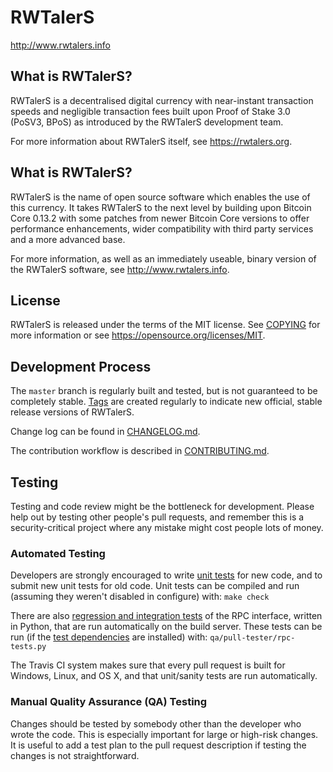 RWTalerS
=====================================

http://www.rwtalers.info

What is RWTalerS?
----------------

RWTalerS is a decentralised digital currency with near-instant transaction speeds and negligible transaction fees built upon Proof of Stake 3.0 (PoSV3, BPoS) as
introduced by the RWTalerS development team.

For more information about RWTalerS itself, see https://rwtalers.org.

What is RWTalerS?
----------------

RWTalerS is the name of open source software which enables the use of this currency. It takes RWTalerS to the next level by building upon
Bitcoin Core 0.13.2 with some patches from newer Bitcoin Core versions to offer performance enhancements, wider compatibility with third party services and a more advanced base.

For more information, as well as an immediately useable, binary version of the RWTalerS software, see http://www.rwtalers.info.

License
-------

RWTalerS is released under the terms of the MIT license. See [COPYING](COPYING) for more
information or see https://opensource.org/licenses/MIT.

Development Process
-------------------

The `master` branch is regularly built and tested, but is not guaranteed to be
completely stable. [Tags](https://github.com/RWTalerS/RWTalerS/tags) are created
regularly to indicate new official, stable release versions of RWTalerS.

Change log can be found in [CHANGELOG.md](CHANGELOG.md).

The contribution workflow is described in [CONTRIBUTING.md](CONTRIBUTING.md).


Testing
-------

Testing and code review might be the bottleneck for development. Please help out by testing
other people's pull requests, and remember this is a security-critical project where any mistake might cost people
lots of money.

### Automated Testing

Developers are strongly encouraged to write [unit tests](/doc/unit-tests.md) for new code, and to
submit new unit tests for old code. Unit tests can be compiled and run
(assuming they weren't disabled in configure) with: `make check`

There are also [regression and integration tests](/qa) of the RPC interface, written
in Python, that are run automatically on the build server.
These tests can be run (if the [test dependencies](/qa) are installed) with: `qa/pull-tester/rpc-tests.py`

The Travis CI system makes sure that every pull request is built for Windows, Linux, and OS X, and that unit/sanity tests are run automatically.

### Manual Quality Assurance (QA) Testing

Changes should be tested by somebody other than the developer who wrote the
code. This is especially important for large or high-risk changes. It is useful
to add a test plan to the pull request description if testing the changes is
not straightforward.
